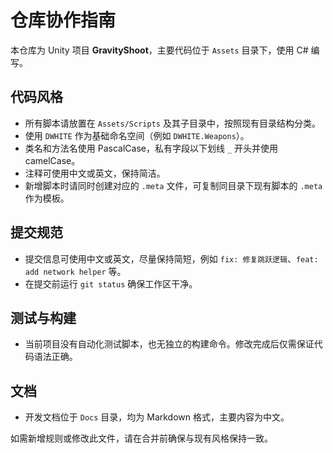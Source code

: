 # 仓库协作指南

本仓库为 Unity 项目 **GravityShoot**，主要代码位于 `Assets` 目录下，使用 C# 编写。

## 代码风格
- 所有脚本请放置在 `Assets/Scripts` 及其子目录中，按照现有目录结构分类。
- 使用 `DWHITE` 作为基础命名空间（例如 `DWHITE.Weapons`）。
- 类名和方法名使用 PascalCase，私有字段以下划线 `_` 开头并使用 camelCase。
- 注释可使用中文或英文，保持简洁。
- 新增脚本时请同时创建对应的 `.meta` 文件，可复制同目录下现有脚本的 `.meta` 作为模板。

## 提交规范
- 提交信息可使用中文或英文，尽量保持简短，例如 `fix: 修复跳跃逻辑`、`feat: add network helper` 等。
- 在提交前运行 `git status` 确保工作区干净。

## 测试与构建
- 当前项目没有自动化测试脚本，也无独立的构建命令。修改完成后仅需保证代码语法正确。

## 文档
- 开发文档位于 `Docs` 目录，均为 Markdown 格式，主要内容为中文。

如需新增规则或修改此文件，请在合并前确保与现有风格保持一致。

